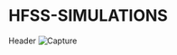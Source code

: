 # HFSS-SIMULATIONS
Header
![Capture](https://user-images.githubusercontent.com/80493195/219818368-1784a544-4e47-48ef-a068-223489065f93.JPG)
